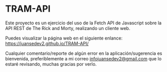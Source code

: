 # TRAM-API

Este proyecto es un ejercicio del uso de la Fetch API de Javascript sobre la API REST de The Rick and Morty, realizando un cliente web.

Puedes visualizar la página web en el siguiente enlance: https://juansedev2.github.io/TRAM-API/


Cualquier comentario/reporte de algún error en la aplicación/sugerencia es bienvenida, preferiblemente a mi correo infojuansedev2@gmail.com que lo estaré revisando, muchas gracias por verlo.

